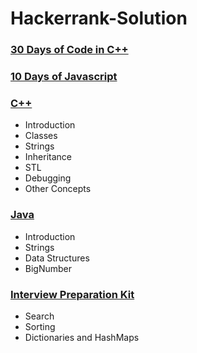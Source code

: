 # Hackerrank-Solution


### [30 Days of Code in C++](https://www.hackerrank.com/domains/tutorials/30-days-of-code?filters%5Bstatus%5D%5B%5D=unsolved&filters%5Bstatus%5D%5B%5D=solved&filters%5Bsubdomains%5D%5B%5D=30-days-of-code&badge_type=30-days-of-code)

### [10 Days of Javascript](https://www.hackerrank.com/domains/tutorials/10-days-of-javascript?filters%5Bstatus%5D%5B%5D=unsolved&filters%5Bstatus%5D%5B%5D=solved&filters%5Bsubdomains%5D%5B%5D=10-days-of-javascript&badge_type=10-days-of-javascript)

### [C++](https://www.hackerrank.com/domains/cpp?filters%5Bstatus%5D%5B%5D=solved&filters%5Bstatus%5D%5B%5D=unsolved)
* Introduction
* Classes
* Strings
* Inheritance
* STL
* Debugging
* Other Concepts

### [Java](https://www.hackerrank.com/domains/java?filters%5Bstatus%5D%5B%5D=unsolved&filters%5Bstatus%5D%5B%5D=solved&badge_type=java)
* Introduction
* Strings
* Data Structures
* BigNumber

### [Interview Preparation Kit](https://www.hackerrank.com/interview/interview-preparation-kit)
* Search
* Sorting
* Dictionaries and HashMaps
